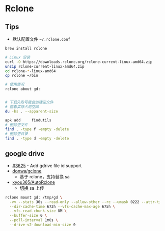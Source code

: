 # Rclone

## Tips
* 默认配置文件 `~/.rclone.conf`

```bash
brew install rclone

# Linux 安装
curl -O https://downloads.rclone.org/rclone-current-linux-amd64.zip
unzip rclone-current-linux-amd64.zip
cd rclone-*-linux-amd64
cp rclone ~/bin

# 使用情况
rclone about gd:


# 下载失败可能会创建空文件
# 查看实际占用空间
du -hs . --apparent-size

apk add 	findutils
# 删除空文件
find . -type f -empty -delete
# 删除空目录
find . -type d -empty -delete
```

## google drive
* [#3625](https://github.com/rclone/rclone/issues/3625) - Add gdrive file id support
* [donwa/gclone](https://github.com/donwa/gclone)
  * 基于 rclone，支持替换 sa
* [xyou365/AutoRclone](https://github.com/xyou365/AutoRclone)
  * 切换 sa 上传

```bash
rclone mount gd: /tmp/gd \
  -vv --stats 30s --read-only --allow-other --rc --umask 0222 --attr-timeout 1s \
  --dir-cache-time 672h --vfs-cache-max-age 675h \
  --vfs-read-chunk-size 8M \
  --buffer-size 0 \
  --poll-interval 1m0s \
  --drive-v2-download-min-size 0
```
